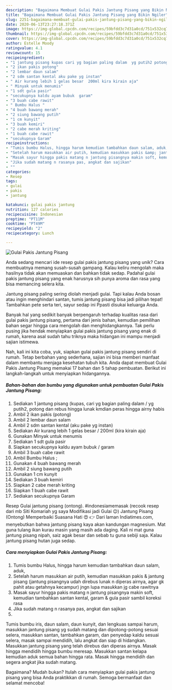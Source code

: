 ```yaml
---
description: "Bagaimana Membuat Gulai Pakis Jantung Pisang yang Bikin Ngiler"
title: "Bagaimana Membuat Gulai Pakis Jantung Pisang yang Bikin Ngiler"
slug: 2251-bagaimana-membuat-gulai-pakis-jantung-pisang-yang-bikin-ngiler
date: 2020-06-13T23:27:18.371Z
image: https://img-global.cpcdn.com/recipes/59bfdd3c7d31a0cd/751x532cq70/gulai-pakis-jantung-pisang-foto-resep-utama.jpg
thumbnail: https://img-global.cpcdn.com/recipes/59bfdd3c7d31a0cd/751x532cq70/gulai-pakis-jantung-pisang-foto-resep-utama.jpg
cover: https://img-global.cpcdn.com/recipes/59bfdd3c7d31a0cd/751x532cq70/gulai-pakis-jantung-pisang-foto-resep-utama.jpg
author: Estelle Moody
ratingvalue: 4.1
reviewcount: 15
recipeingredient:
- "1 jantung pisang kupas cari yg bagian paling dalam  yg putih2 potong dan rebus hingga lunak kmdian peras hingga airny habis"
- "2 ikan pakis potong"
- "2 lembar daun salam"
- "2 sdm santan kental aku pake yg instan"
- " Air kurang lebih 1 gelas besar  200ml kira kirain aja"
- " Minyak untuk menumis"
- "1 sdt gula pasir"
- "secukupnya kaldu ayam bubuk  garam"
- "3 buah cabe rawit"
- " Bumbu Halus "
- "4 buah bawang merah"
- "2 siung bawang putih"
- "1 cm kunyit"
- "3 buah kemiri"
- "2 cabe merah kriting"
- "1 buah cabe rawit"
- "secukupnya Garam"
recipeinstructions:
- "Tumis bumbu Halus, hingga harum kemudian tambahkan daun salam, aduk,"
- "Setelah harum masukkan air putih, kemudian masukkan pakis &amp; jantung pisang (jantung pisangnya udah direbus lunak n diperas airnya, agar gk pahit atau getahnya kecampur) jngn lupa masukkan jg cabe rawitnya"
- "Masak sayur hingga pakis matang n jantung pisangnya makin soft, kemudian tambahkan santan kental, garam &amp; gula pasir sambil koreksi rasa"
- "Jika sudah matang n rasanya pas, angkat dan sajikan"
- ""
categories:
- Resep
tags:
- gulai
- pakis
- jantung

katakunci: gulai pakis jantung 
nutrition: 127 calories
recipecuisine: Indonesian
preptime: "PT11M"
cooktime: "PT49M"
recipeyield: "2"
recipecategory: Lunch

---
```



![Gulai Pakis Jantung Pisang](https://img-global.cpcdn.com/recipes/59bfdd3c7d31a0cd/751x532cq70/gulai-pakis-jantung-pisang-foto-resep-utama.jpg)

Anda sedang mencari ide resep gulai pakis jantung pisang yang unik? Cara membuatnya memang susah-susah gampang. Kalau keliru mengolah maka hasilnya tidak akan memuaskan dan bahkan tidak sedap. Padahal gulai pakis jantung pisang yang enak harusnya sih punya aroma dan rasa yang bisa memancing selera kita.

Jantung pisang paling sering diolah menjadi gulai. Tapi kalau Anda bosan atau ingin menghindari santan, tumis jantung pisang bisa jadi pilihan tepat! Tambahkan pete serta teri, sayur sedap ini Ppasti disukai keluarga Anda.

Banyak hal yang sedikit banyak berpengaruh terhadap kualitas rasa dari gulai pakis jantung pisang, pertama dari jenis bahan, kemudian pemilihan bahan segar hingga cara mengolah dan menghidangkannya. Tak perlu pusing jika hendak menyiapkan gulai pakis jantung pisang yang enak di rumah, karena asal sudah tahu triknya maka hidangan ini mampu menjadi sajian istimewa.


Nah, kali ini kita coba, yuk, siapkan gulai pakis jantung pisang sendiri di rumah. Tetap berbahan yang sederhana, sajian ini bisa memberi manfaat dalam membantu menjaga kesehatan tubuh kita. Anda dapat membuat Gulai Pakis Jantung Pisang memakai 17 bahan dan 5 tahap pembuatan. Berikut ini langkah-langkah untuk menyiapkan hidangannya.

<!--inarticleads1-->

##### Bahan-bahan dan bumbu yang digunakan untuk pembuatan Gulai Pakis Jantung Pisang:

1. Sediakan 1 jantung pisang (kupas, cari yg bagian paling dalam / yg putih2, potong dan rebus hingga lunak kmdian peras hingga airny habis
1. Ambil 2 ikan pakis (potong)
1. Ambil 2 lembar daun salam
1. Ambil 2 sdm santan kental (aku pake yg instan)
1. Sediakan  Air kurang lebih 1 gelas besar / 200ml (kira kirain aja)
1. Gunakan  Minyak untuk menumis
1. Sediakan 1 sdt gula pasir
1. Siapkan secukupnya kaldu ayam bubuk / garam
1. Ambil 3 buah cabe rawit
1. Ambil  Bumbu Halus ;
1. Gunakan 4 buah bawang merah
1. Ambil 2 siung bawang putih
1. Gunakan 1 cm kunyit
1. Sediakan 3 buah kemiri
1. Siapkan 2 cabe merah kriting
1. Siapkan 1 buah cabe rawit
1. Sediakan secukupnya Garam


Resep Gulai jantung pisang (ontong). #indonesiamemasak (recook resep dari mb Siti Komariah yg saya Modifikasi jadi Gulai 😉) Jantung Pisang (Ontong) Memperbaiki Suasana Hati 😍 👉 Dari laman Indiatimes.com, menyebutkan bahwa jantung pisang kaya akan kandungan magnesium. Mat guna tulang ikan kurau masin yang masih ada daging. Kali ni mat guna jantung pisang nipah, saiz agak besar dan sebab tu guna sebiji saja. Kalau jantung pisang hutan juga sedap. 

<!--inarticleads2-->

##### Cara menyiapkan Gulai Pakis Jantung Pisang:

1. Tumis bumbu Halus, hingga harum kemudian tambahkan daun salam, aduk,
1. Setelah harum masukkan air putih, kemudian masukkan pakis &amp; jantung pisang (jantung pisangnya udah direbus lunak n diperas airnya, agar gk pahit atau getahnya kecampur) jngn lupa masukkan jg cabe rawitnya
1. Masak sayur hingga pakis matang n jantung pisangnya makin soft, kemudian tambahkan santan kental, garam &amp; gula pasir sambil koreksi rasa
1. Jika sudah matang n rasanya pas, angkat dan sajikan
1. 


Tumis bumbu iris, daun salam, daun kunyit, dan lengkuas sampai harum, masukkan jantung pisang yg sudah matang dan dipotong-potong sesuai selera, masukkan santan, tambahkan garam, dan penyedap kaldu sesuai selera, masak sampai mendidih, lalu angkat dan siap di hidangkan. Masukkan jantung pisang yang telah direbus dan diperas airnya. Masak hingga mendidih hingga bumbu meresap. Masukkan santan kelapa kemudian aduk semua bahan hingga rata. Masak hingga mendidih dan segera angkat jika sudah matang. 

Bagaimana? Mudah bukan? Itulah cara menyiapkan gulai pakis jantung pisang yang bisa Anda praktikkan di rumah. Semoga bermanfaat dan selamat mencoba!
